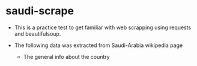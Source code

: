 # saudi-scrape

- This is a practice test to get familiar with web scrapping using requests and beautifulsoup.

- The following data was extracted from Saudi-Arabia wikipedia page
  - The general info about the country


